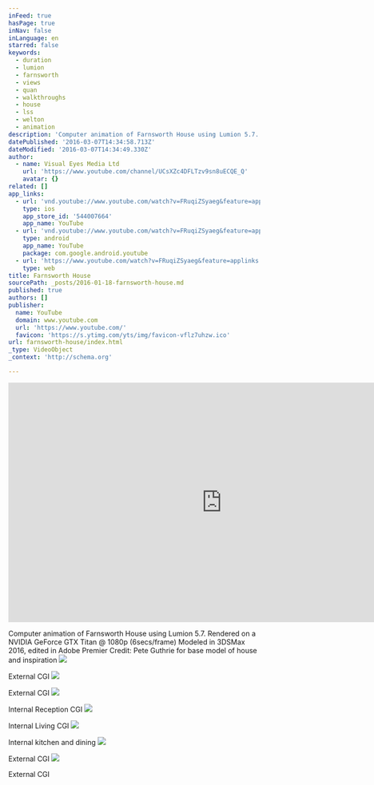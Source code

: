 ```yaml
---
inFeed: true
hasPage: true
inNav: false
inLanguage: en
starred: false
keywords:
  - duration
  - lumion
  - farnsworth
  - views
  - quan
  - walkthroughs
  - house
  - lss
  - welton
  - animation
description: 'Computer animation of Farnsworth House using Lumion 5.7. Rendered on a NVIDIA GeForce GTX Titan @ 1080p (6secs/frame) Modeled in 3DSMax 2016, edited in Adobe Premier Credit: Pete Guthrie for base model of house and inspiration'
datePublished: '2016-03-07T14:34:58.713Z'
dateModified: '2016-03-07T14:34:49.330Z'
author:
  - name: Visual Eyes Media Ltd
    url: 'https://www.youtube.com/channel/UCsXZc4DFLTzv9sn8uECQE_Q'
    avatar: {}
related: []
app_links:
  - url: 'vnd.youtube://www.youtube.com/watch?v=FRuqiZSyaeg&feature=applinks'
    type: ios
    app_store_id: '544007664'
    app_name: YouTube
  - url: 'vnd.youtube://www.youtube.com/watch?v=FRuqiZSyaeg&feature=applinks'
    type: android
    app_name: YouTube
    package: com.google.android.youtube
  - url: 'https://www.youtube.com/watch?v=FRuqiZSyaeg&feature=applinks'
    type: web
title: Farnsworth House
sourcePath: _posts/2016-01-18-farnsworth-house.md
published: true
authors: []
publisher:
  name: YouTube
  domain: www.youtube.com
  url: 'https://www.youtube.com/'
  favicon: 'https://s.ytimg.com/yts/img/favicon-vflz7uhzw.ico'
url: farnsworth-house/index.html
_type: VideoObject
_context: 'http://schema.org'

---
```

<iframe src="https://cdn.embedly.com/widgets/media.html?src=https%3A%2F%2Fwww.youtube.com%2Fembed%2FFRuqiZSyaeg%3Ffeature%3Doembed&amp;url=https%3A%2F%2Fwww.youtube.com%2Fwatch%3Fv%3DFRuqiZSyaeg&amp;image=https%3A%2F%2Fi.ytimg.com%2Fvi%2FFRuqiZSyaeg%2Fhqdefault.jpg&amp;key=b7d04c9b404c499eba89ee7072e1c4f7&amp;type=text%2Fhtml&amp;schema=youtube" width="854" height="480" scrolling="no" frameborder="0" allowfullscreen="allowfullscreen" style=""></iframe>

Computer animation of Farnsworth House using Lumion 5.7\. Rendered on a NVIDIA GeForce GTX Titan @ 1080p (6secs/frame) Modeled in 3DSMax 2016, edited in Adobe Premier Credit: Pete Guthrie for base model of house and inspiration
![](https://the-grid-user-content.s3-us-west-2.amazonaws.com/e9f27c65-2274-4a73-8403-bbfde06cf063.jpg)

External CGI
![](https://the-grid-user-content.s3-us-west-2.amazonaws.com/f55c5fda-edb5-4a50-9fd6-b317e3483590.jpg)

External CGI
![](https://the-grid-user-content.s3-us-west-2.amazonaws.com/275e95e7-5a09-4dd4-9537-5b82ef899a2f.jpg)

Internal Reception CGI
![](https://the-grid-user-content.s3-us-west-2.amazonaws.com/77dd7d35-6a1b-4408-9d17-4e606b33e96f.jpg)

Internal Living CGI
![](https://the-grid-user-content.s3-us-west-2.amazonaws.com/4fdbc985-fad8-4783-8257-3f5a126f0b7c.jpg)

Internal kitchen and dining
![](https://the-grid-user-content.s3-us-west-2.amazonaws.com/2debcc88-37bc-47d1-bf23-13d410262abb.jpg)

External CGI
![](https://the-grid-user-content.s3-us-west-2.amazonaws.com/361ceb88-5d6a-415d-be61-3708c6343eb4.jpg)

External CGI